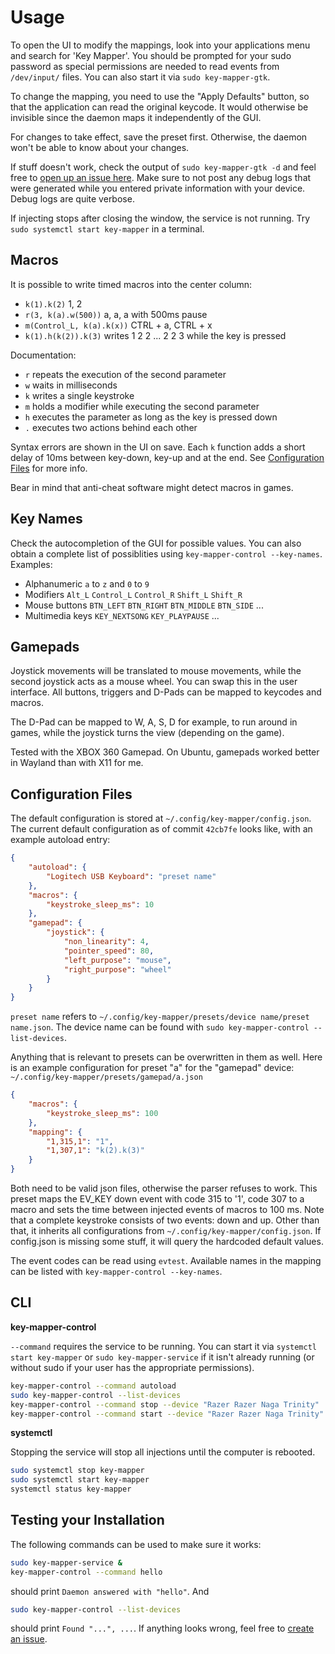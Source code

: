 # Usage

To open the UI to modify the mappings, look into your applications menu
and search for 'Key Mapper'. You should be prompted for your sudo password
as special permissions are needed to read events from `/dev/input/` files.
You can also start it via `sudo key-mapper-gtk`.

To change the mapping, you need to use the "Apply Defaults" button, so that
the application can read the original keycode. It would otherwise be
invisible since the daemon maps it independently of the GUI.

For changes to take effect, save the preset first. Otherwise, the daemon
won't be able to know about your changes.

If stuff doesn't work, check the output of `sudo key-mapper-gtk -d` and feel free
to [open up an issue here](https://github.com/sezanzeb/key-mapper/issues/new).
Make sure to not post any debug logs that were generated while you entered
private information with your device. Debug logs are quite verbose.

If injecting stops after closing the window, the service is not running.
Try `sudo systemctl start key-mapper` in a terminal.

## Macros

It is possible to write timed macros into the center column:
- `k(1).k(2)` 1, 2
- `r(3, k(a).w(500))` a, a, a with 500ms pause
- `m(Control_L, k(a).k(x))` CTRL + a, CTRL + x
- `k(1).h(k(2)).k(3)` writes 1 2 2 ... 2 2 3 while the key is pressed

Documentation:
- `r` repeats the execution of the second parameter
- `w` waits in milliseconds
- `k` writes a single keystroke
- `m` holds a modifier while executing the second parameter
- `h` executes the parameter as long as the key is pressed down
- `.` executes two actions behind each other

Syntax errors are shown in the UI on save. Each `k` function adds a short
delay of 10ms between key-down, key-up and at the end. See
[Configuration Files](#configuration-files) for more info.

Bear in mind that anti-cheat software might detect macros in games.

## Key Names

Check the autocompletion of the GUI for possible values. You can also
obtain a complete list of possiblities using `key-mapper-control --key-names`.
Examples:

- Alphanumeric `a` to `z` and `0` to `9`
- Modifiers `Alt_L` `Control_L` `Control_R` `Shift_L` `Shift_R`
- Mouse buttons `BTN_LEFT` `BTN_RIGHT` `BTN_MIDDLE` `BTN_SIDE` ...
- Multimedia keys `KEY_NEXTSONG` `KEY_PLAYPAUSE` ...

## Gamepads

Joystick movements will be translated to mouse movements, while the second
joystick acts as a mouse wheel. You can swap this in the user interface.
All buttons, triggers and D-Pads can be mapped to keycodes and macros.

The D-Pad can be mapped to W, A, S, D for example, to run around in games,
while the joystick turns the view (depending on the game).

Tested with the XBOX 360 Gamepad. On Ubuntu, gamepads worked better in
Wayland than with X11 for me.

## Configuration Files

The default configuration is stored at `~/.config/key-mapper/config.json`.
The current default configuration as of commit `42cb7fe` looks like, with
an example autoload entry:

```json
{
    "autoload": {
        "Logitech USB Keyboard": "preset name"
    },
    "macros": {
        "keystroke_sleep_ms": 10
    },
    "gamepad": {
        "joystick": {
            "non_linearity": 4,
            "pointer_speed": 80,
            "left_purpose": "mouse",
            "right_purpose": "wheel"
        }
    }
}
```

`preset name` refers to `~/.config/key-mapper/presets/device name/preset name.json`.
The device name can be found with `sudo key-mapper-control --list-devices`.

Anything that is relevant to presets can be overwritten in them as well.
Here is an example configuration for preset "a" for the "gamepad" device:
`~/.config/key-mapper/presets/gamepad/a.json`

```json
{
    "macros": {
        "keystroke_sleep_ms": 100
    },
    "mapping": {
        "1,315,1": "1",
        "1,307,1": "k(2).k(3)"
    }
}
```

Both need to be valid json files, otherwise the parser refuses to work. This
preset maps the EV_KEY down event with code 315 to '1', code 307 to a macro
and sets the time between injected events of macros to 100 ms. Note that
a complete keystroke consists of two events: down and up. Other than that,
it inherits all configurations from `~/.config/key-mapper/config.json`.
If config.json is missing some stuff, it will query the hardcoded default
values.

The event codes can be read using `evtest`. Available names in the mapping
can be listed with `key-mapper-control --key-names`.

## CLI

**key-mapper-control**

`--command` requires the service to be running. You can start it via
`systemctl start key-mapper` or `sudo key-mapper-service` if it isn't already
running (or without sudo if your user has the appropriate permissions).

```bash
key-mapper-control --command autoload
sudo key-mapper-control --list-devices
key-mapper-control --command stop --device "Razer Razer Naga Trinity"
key-mapper-control --command start --device "Razer Razer Naga Trinity" --preset "~/.config/key-mapper/presets/gamepad/a.json"
```

**systemctl**

Stopping the service will stop all injections until the computer is rebooted.

```bash
sudo systemctl stop key-mapper
sudo systemctl start key-mapper
systemctl status key-mapper
```

## Testing your Installation

The following commands can be used to make sure it works:

```bash
sudo key-mapper-service &
key-mapper-control --command hello
```

should print `Daemon answered with "hello"`. And

```bash
sudo key-mapper-control --list-devices
```

should print `Found "...", ...`. If anything looks wrong, feel free to [create
an issue](https://github.com/sezanzeb/key-mapper/issues/new).

